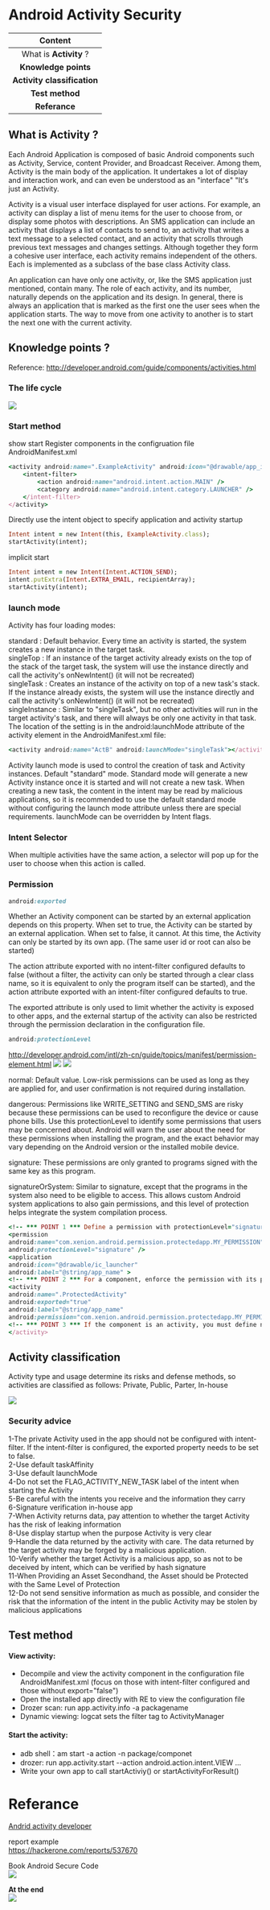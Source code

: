 # Android Activity Security


|           Content           |
|:---------------------------:|
|   What is **Activity** ?    |
|    **Knowledge points**     |
| **Activity classification** |
|       **Test method**       |
|        **Referance**        |


##  What is **Activity** ?
Each Android Application is composed of basic Android components such as Activity, Service, content Provider, and Broadcast Receiver. Among them, Activity is the main body of the application. It undertakes a lot of display and interaction work, and can even be understood as an "interface" "It's just an Activity.</br>

Activity is a visual user interface displayed for user actions. For example, an activity can display a list of menu items for the user to choose from, or display some photos with descriptions. An SMS application can include an activity that displays a list of contacts to send to, an activity that writes a text message to a selected contact, and an activity that scrolls through previous text messages and changes settings. Although together they form a cohesive user interface, each activity remains independent of the others. Each is implemented as a subclass of the base class Activity class.

An application can have only one activity, or, like the SMS application just mentioned, contain many. The role of each activity, and its number, naturally depends on the application and its design. In general, there is always an application that is marked as the first one the user sees when the application starts. The way to move from one activity to another is to start the next one with the current activity.


##  **Knowledge points** ?

Reference: http://developer.android.com/guide/components/activities.html

### The life cycle

![](https://i.imgur.com/4Ilj5v9.png)

### Start method
show start
Register components in the configruation file AndroidManifest.xml
```ruby
<activity android:name=".ExampleActivity" android:icon="@drawable/app_icon">
    <intent-filter>
        <action android:name="android.intent.action.MAIN" />
        <category android:name="android.intent.category.LAUNCHER" />
    </intent-filter>
</activity>
```

Directly use the intent object to specify application and activity startup

```ruby
Intent intent = new Intent(this, ExampleActivity.class);
startActivity(intent);
```

implicit start

```ruby
Intent intent = new Intent(Intent.ACTION_SEND);
intent.putExtra(Intent.EXTRA_EMAIL, recipientArray);
startActivity(intent);
```
### launch mode

Activity has four loading modes:

standard : Default behavior. Every time an activity is started, the system creates a new instance in the target task.</br>
singleTop : If an instance of the target activity already exists on the top of the stack of the target task, the system will use the instance directly and call the activity's onNewIntent() (it will not be recreated)</br>
singleTask : Creates an instance of the activity on top of a new task's stack. If the instance already exists, the system will use the instance directly and call the activity's onNewIntent() (it will not be recreated)</br>
singleInstance : Similar to "singleTask", but no other activities will run in the target activity's task, and there will always be only one activity in that task.</br>
The location of the setting is in the android:launchMode attribute of the activity element in the AndroidManifest.xml file:
```ruby
<activity android:name="ActB" android:launchMode="singleTask"></activity>
```
Activity launch mode is used to control the creation of task and Activity instances. Default "standard" mode. Standard mode will generate a new Activity instance once it is started and will not create a new task.
 When creating a new task, the content in the intent may be read by malicious applications, so it is recommended to use the default standard mode without configuring the launch mode attribute unless there are special requirements. launchMode can be overridden by Intent flags.
 
### Intent Selector

When multiple activities have the same action, a selector will pop up for the user to choose when this action is called.

### Permission
```ruby
android:exported
```
Whether an Activity component can be started by an external application depends on this property. When set to true, the Activity can be started by an external application. When set to false, it cannot. At this time, the Activity can only be started by its own app. (The same user id or root can also be started)

The action attribute exported with no intent-filter configured defaults to false (without a filter, the activity can only be started through a clear class name, so it is equivalent to only the program itself can be started), and the action attribute exported with an intent-filter configured defaults to true.

The exported attribute is only used to limit whether the activity is exposed to other apps, and the external startup of the activity can also be restricted through the permission declaration in the configuration file.

```ruby
android:protectionLevel

```
http://developer.android.com/intl/zh-cn/guide/topics/manifest/permission-element.html
![](https://i.imgur.com/IFlK4iJ.png)
![](https://i.imgur.com/IbIBmXO.png)

normal: Default value. Low-risk permissions can be used as long as they are applied for, and user confirmation is not required during installation.

dangerous: Permissions like WRITE_SETTING and SEND_SMS are risky because these permissions can be used to reconfigure the device or cause phone bills. Use this protectionLevel to identify some permissions that users may be concerned about. Android will warn the user about the need for these permissions when installing the program, and the exact behavior may vary depending on the Android version or the installed mobile device.

signature: These permissions are only granted to programs signed with the same key as this program.

signatureOrSystem: Similar to signature, except that the programs in the system also need to be eligible to access. This allows custom Android system applications to also gain permissions, and this level of protection helps integrate the system compilation process.

```ruby
<!-- *** POINT 1 *** Define a permission with protectionLevel="signature" -->
<permission
android:name="com.xenion.android.permission.protectedapp.MY_PERMISSION"
android:protectionLevel="signature" />
<application
android:icon="@drawable/ic_launcher"
android:label="@string/app_name" >
<!-- *** POINT 2 *** For a component, enforce the permission with its permission attribute -->
<activity
android:name=".ProtectedActivity"
android:exported="true"
android:label="@string/app_name"
android:permission="com.xenion.android.permission.protectedapp.MY_PERMISSION" >
<!-- *** POINT 3 *** If the component is an activity, you must define no intent-filter -->
</activity>
```

## Activity classification
Activity type and usage determine its risks and defense methods, so activities are classified as follows: Private, Public, Parter, In-house

![](https://i.imgur.com/oN9l2PY.png)

### Security advice

1-The private Activity used in the app should not be configured with intent-filter. If the intent-filter is configured, the exported property needs to be set to false.  <br/>
2-Use default taskAffinity <br/>
3-Use default launchMode <br/>
4-Do not set the FLAG_ACTIVITY_NEW_TASK label of the intent when starting the Activity <br/>
5-Be careful with the intents you receive and the information they carry <br/>
6-Signature verification in-house app <br/>
7-When Activity returns data, pay attention to whether the target Activity has the risk of leaking information <br/>
8-Use display startup when the purpose Activity is very clear <br/>
9-Handle the data returned by the activity with care. The data returned by the target activity may be forged by a malicious application. <br/>
10-Verify whether the target Activity is a malicious app, so as not to be deceived by intent, which can be verified by hash signature <br/>
11-When Providing an Asset Secondhand, the Asset should be Protected with the Same Level of Protection <br/>
12-Do not send sensitive information as much as possible, and consider the risk that the information of the intent in the public Activity may be stolen by malicious applications <br/>

## Test method

#### View activity:

* Decompile and view the activity component in the configuration file AndroidManifest.xml (focus on those with intent-filter configured and those without export="false")
* Open the installed app directly with RE to view the configuration file
* Drozer scan: run app.activity.info -a packagename
* Dynamic viewing: logcat sets the filter tag to ActivityManager

#### Start the activity:

* adb shell：am start -a action -n package/componet
* drozer: run app.activity.start --action android.action.intent.VIEW ...
* Write your own app to call startActiviy() or startActivityForResult()


# Referance <br/>
[Andrid activity developer ](https://developer.android.com/reference/android/app/Activity) <br/>

report example <br/>
https://hackerone.com/reports/537670 <br/>

Book Android Secure Code <br/>
![](https://i.imgur.com/UsvXUER.png)



**At the end** <br/>
![](https://i.imgur.com/uuSwt1q.png)

